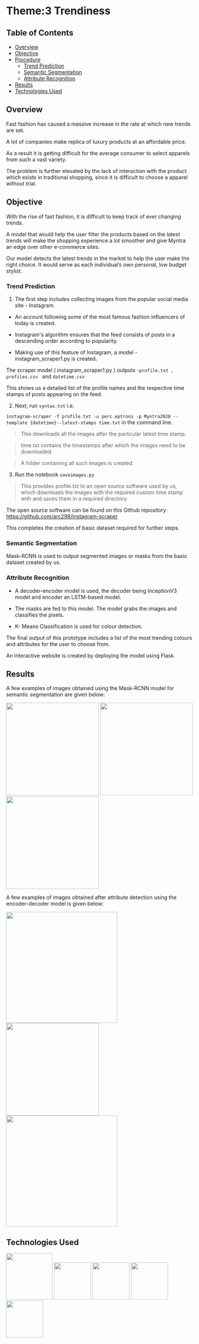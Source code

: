 # Theme:3 Trendiness
## Table of Contents
- [Overview](#Overview)
- [Objective](#Objective)
- [Procedure](#Procedure)
     *  [Trend Prediction](#Trend-Prediction)
     *  [Semantic Segmentation](#Semantic-Segmentation)
     *  [Attribute Recognition](#Attribute-Recognition)
- [Results](#Results)
- [Technologies Used](#Technologies-Used)

## Overview
Fast fashion has caused a massive increase in the rate at which new trends are set.

A lot of companies make replica of luxury products at an affordable price. 

As a result it is getting difficult for the average consumer to select apparels from such a vast variety. 

The problem is further elevated by the lack of interaction with the product which exists in traditional shopping, since it is difficult to choose a apparel without trial.
## Objective
With the rise of fast fashion, it is difficult to keep track of ever changing trends. 

A model that would help the user filter the products based on the latest trends will make the shopping experience a lot smoother and give Myntra an edge over other e-commerce sites.

Our model detects the latest trends in the market to help the user make the right choice. It would serve as each individual’s own personal, low budget stylist. 

### Trend Prediction
1. The first step includes collecting images from the popular social media site - Instagram.

- An account following some of the most famous fashion influencers of today is created.

- Instagram's algorithm ensures that the feed consists of posts in a descending order according to popularity.

- Making use of this feature of Instagram, a model - instagram_scraper1.py is created.

 The scraper model ( instagram_scraper1.py ) outputs -`profile.txt `,  `profiles.csv ` and  `datetime.csv `
 
 This shows us a detailed list of the profile names and the respective time stamps of posts appearing on the feed.
 
2. Next, run `syntax.txt` i.e. 

`instagram-scraper -f profile.txt -u perc.eptrons -p Myntra2020 --template {datetime}--latest-stamps time.txt`
in the command line.
> This downloads all the images after the particular latest time stamp. 

> time.txt contains the timestamps after which the images need to be downloaded.

> A folder containing all such images is created.

3. Run the notebook `saveimages.py` 

> This provides profile.txt to an open source software used by us, which downloads the images with the required custom time stamp with and saves them in a required directory.

The open source software can be found on this Github repository: https://github.com/arc298/instagram-scraper

This completes the creation of basic dataset required for further steps.

### Semantic Segmentation

Mask-RCNN is used to output segmented images or masks from the basic dataset created by us.

### Attribute Recognition

- A decoder-encoder model is used, the decoder being InceptionV3 model and encoder an LSTM-based model.

- The masks are fed to this model. The model grabs the images and classifies the pixels.

-  K- Means Classification is used for colour detection.

The final output of this prototype includes a list of the most trending colours and attributes for the user to choose from.

An interactive website is created by deploying the model using Flask.

## Results

A few examples of images obtained using the Mask-RCNN model for semantic segmentation are given below:

<img src="https://user-images.githubusercontent.com/69817938/97804111-230a0300-1c67-11eb-92e6-f9fdeb224084.png" width="250"/>
<img src="https://user-images.githubusercontent.com/73772990/97808699-c536e480-1c81-11eb-9492-3f99469a789c.png" width="250"/>
<img src="https://user-images.githubusercontent.com/73772990/97808735-fadbcd80-1c81-11eb-8690-e2fb88b963ca.png" width="250"/>

A few examples of images obtained after attribute detection using the encoder-decoder model is given below:

<img src="https://user-images.githubusercontent.com/73772990/97812178-04246480-1c99-11eb-9491-b197723298f4.png" width="300"/>
<img src="https://user-images.githubusercontent.com/73772990/97812186-1b635200-1c99-11eb-9516-89180386e398.png" width="250"/>
<img src="https://user-images.githubusercontent.com/73772990/97812213-3e8e0180-1c99-11eb-82c8-305423a40919.png" width="300"/>



## Technologies Used

<img src="https://user-images.githubusercontent.com/73772990/97809284-67a49700-1c85-11eb-9e03-76dc3739f7d4.png" width="125"/>
<img src="https://user-images.githubusercontent.com/73772990/97809326-a20e3400-1c85-11eb-8aea-9d79449e2d15.png" width="100"/>
<img src="https://user-images.githubusercontent.com/73772990/97809354-ccf88800-1c85-11eb-9c25-71bee5b5f90d.png" width="100"/>
<img src="https://user-images.githubusercontent.com/73772990/97809388-fca79000-1c85-11eb-9798-615dd1871437.png" width="100"/>
<img src="https://user-images.githubusercontent.com/73772990/97809396-0df09c80-1c86-11eb-8e61-7bcaf68e15da.png" width="100"/>


